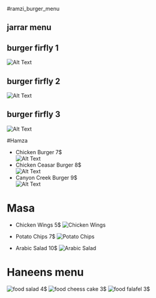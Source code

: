 #ramzi_burger_menu 


## jarrar menu 
## burger firfly 1 
![Alt Text](http://www.bk.com/sites/default/files/Hero_0004_BBQ_Bacon_Whopper.png)
## burger firfly 2 
![Alt Text](http://www.bk.com/sites/default/files/Hero_0004_BBQ_Bacon_Whopper.png)
## burger firfly 3
![Alt Text](http://www.bk.com/sites/default/files/Hero_0004_BBQ_Bacon_Whopper.png)


#Hamza
 * Chicken Burger   7$    
 ![Alt Text](https://scontent.fjrs2-1.fna.fbcdn.net/v/t1.0-1/12715490_10204020748678760_1612831134533411211_n.jpg?oh=045b289509bddaa0244f23ef825f7f65&oe=5A1A577A)
 * Chicken Ceasar Burger  8$   
 ![Alt Text](https://scontent.fjrs2-1.fna.fbcdn.net/v/t1.0-1/12715490_10204020748678760_1612831134533411211_n.jpg?oh=045b289509bddaa0244f23ef825f7f65&oe=5A1A577A)
 * Canyon Creek Burger    9$   
 ![Alt Text](https://scontent.fjrs2-1.fna.fbcdn.net/v/t1.0-1/12715490_10204020748678760_1612831134533411211_n.jpg?oh=045b289509bddaa0244f23ef825f7f65&oe=5A1A577A)

# Masa
* Chicken Wings 5$ ![Chicken Wings](http://thewoksoflife.com/wp-content/uploads/2017/04/fish-sauce-chicken-wings-13.jpg)

* Potato Chips 7$ ![Potato Chips](http://global-cdn.skinnyms.com/wp-content/uploads/2012/04/Sweet-Potato-Chips-1.jpg)

* Arabic Salad 10$ ![Arabic Salad](https://upload.wikimedia.org/wikipedia/commons/9/93/Fattoush_mixed-salad.jpg)


# Haneens menu
![food](https://s3.envato.com/files/200433990/Preview%20Images%20Set/Food%20Menu%20Trifold%20Brochure%20Vol.01%20-%20Back-01.jpg)                   salad           4$
![food](https://s3.envato.com/files/200433990/Preview%20Images%20Set/Food%20Menu%20Trifold%20Brochure%20Vol.01%20-%20Back-01.jpg)                   cheess cake     3$
![food](https://s3.envato.com/files/200433990/Preview%20Images%20Set/Food%20Menu%20Trifold%20Brochure%20Vol.01%20-%20Back-01.jpg)                   falafel         3$
